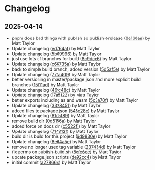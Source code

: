 # Changelog


## 2025-04-14
- pnpm does bad things with publish so publish->release ([8e168aa](https://github.com/mjt-games/core-module-2025/commit/8e168aaac1bebf021e093eee7dde8fbb92d26cf4)) by Matt Taylor
- Update changelog ([ed764af](https://github.com/mjt-games/core-module-2025/commit/ed764af78a9e9ba4365de9445c7d3ce8127ac883)) by Matt Taylor
- Update changelog ([5b69996](https://github.com/mjt-games/core-module-2025/commit/5b6999616a9e7ebb378b2f46755d5c20b49fa722)) by Matt Taylor
- just use lots of branches for build ([8c9dce6](https://github.com/mjt-games/core-module-2025/commit/8c9dce6a189052e70ad452510a94061ddbbef2a3)) by Matt Taylor
- Update changelog ([c66735a](https://github.com/mjt-games/core-module-2025/commit/c66735a52182b0eabfe81a062857a4e7d744b58c)) by Matt Taylor
- back to simple build branch, added version ([5d5af5e](https://github.com/mjt-games/core-module-2025/commit/5d5af5ed72dd14a998498e0c629a21872cb91d5c)) by Matt Taylor
- Update changelog ([771a409](https://github.com/mjt-games/core-module-2025/commit/771a409f82585fef5afe4aacab02ef02c88bb8d9)) by Matt Taylor
- better versioning in master/package.json and more explicit build branches ([15f11ad](https://github.com/mjt-games/core-module-2025/commit/15f11ad3c84074c636aa692999612d2bfdd5af18)) by Matt Taylor
- Update changelog ([46fc48c](https://github.com/mjt-games/core-module-2025/commit/46fc48c0c6eac37409a90127cb6b00421e87f546)) by Matt Taylor
- Update changelog ([17a5122](https://github.com/mjt-games/core-module-2025/commit/17a5122f53c4e28ac9b9e9c91bb787004bab4ed2)) by Matt Taylor
- better exports including as and wasm ([5c3a70f](https://github.com/mjt-games/core-module-2025/commit/5c3a70f8928b7bc86c0d8d5efc2207a271d086d2)) by Matt Taylor
- Update changelog ([3328451](https://github.com/mjt-games/core-module-2025/commit/3328451d12a7a5a04e1822dc4c4d84a9b490bcef)) by Matt Taylor
- added files to package.json ([545c28c](https://github.com/mjt-games/core-module-2025/commit/545c28cc54c9d6db36b63726298637b949dcca5d)) by Matt Taylor
- Update changelog ([81c5f89](https://github.com/mjt-games/core-module-2025/commit/81c5f89ec9cfa52a54b496fe2c2a3a67ced17a31)) by Matt Taylor
- remove build dir ([0d5156a](https://github.com/mjt-games/core-module-2025/commit/0d5156ac534fd09f260c70447b5ae9e71d375412)) by Matt Taylor
- added force on docs dir ([c5522f1](https://github.com/mjt-games/core-module-2025/commit/c5522f15c1cb9fb375f177f0ac3966c094856099)) by Matt Taylor
- Update changelog ([714312f](https://github.com/mjt-games/core-module-2025/commit/714312f1869ea31f9c687749ea6bb93078225ce8)) by Matt Taylor
- build dir is build for this project ([6d9830e](https://github.com/mjt-games/core-module-2025/commit/6d9830e67c1b602b00b728f48896dd018c4af7a1)) by Matt Taylor
- Update changelog ([8e64a5e](https://github.com/mjt-games/core-module-2025/commit/8e64a5e56bc9e3d4762baf7adea75f7c33395552)) by Matt Taylor
- remove no longer used tag variable ([237434d](https://github.com/mjt-games/core-module-2025/commit/237434de54652b58448dcb80f626ee44b7c2de50)) by Matt Taylor
- fix perms on publish-build.sh ([5efc6ee](https://github.com/mjt-games/core-module-2025/commit/5efc6eeab12fad532bb4577af6d618656ff7b6dd)) by Matt Taylor
- update package.json scripts ([de92cc4](https://github.com/mjt-games/core-module-2025/commit/de92cc4db566644c8a2b07074864e9bd9c90db17)) by Matt Taylor
- initial commit ([a278664](https://github.com/mjt-games/core-module-2025/commit/a278664f5023020f0d10c8be04593fa55c36d844)) by Matt Taylor
